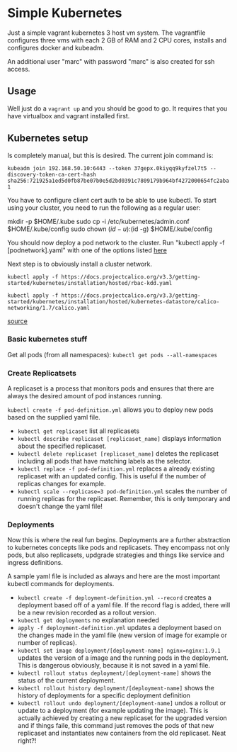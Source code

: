 # Simple Kubernetes

Just a simple vagrant kubernetes 3 host vm system. The vagrantfile configures three vms with each 2 GB of RAM and 2 CPU cores, installs and configures docker and kubeadm.

An additional user "marc" with password "marc" is also created for ssh access.

## Usage

Well just do a ```vagrant up``` and you should be good to go. It requires that you have virtualbox and vagrant installed first.

## Kubernetes setup

Is completely manual, but this is desired.
The current join command is:

```kubeadm join 192.168.50.10:6443 --token 37gepx.0kiyqq9kyfzel7t5 --discovery-token-ca-cert-hash sha256:721925a1ed5d0fb87be07b0e5d2bd0391c7809179b964bf4272000654fc2aba1```

You have to configure client cert auth to be able to use kubectl.
To start using your cluster, you need to run the following as a regular user:

  mkdir -p $HOME/.kube
  sudo cp -i /etc/kubernetes/admin.conf $HOME/.kube/config
  sudo chown $(id -u):$(id -g) $HOME/.kube/config

You should now deploy a pod network to the cluster.
Run "kubectl apply -f [podnetwork].yaml" with one of the options listed [here](https://kubernetes.io/docs/concepts/cluster-administration/addons/)

Next step is to obviously install a cluster network.

```kubectl apply -f https://docs.projectcalico.org/v3.3/getting-started/kubernetes/installation/hosted/rbac-kdd.yaml```

```kubectl apply -f https://docs.projectcalico.org/v3.3/getting-started/kubernetes/installation/hosted/kubernetes-datastore/calico-networking/1.7/calico.yaml```

[source](https://kubernetes.io/docs/setup/independent/create-cluster-kubeadm/#instructions)

### Basic kubernetes stuff

Get all pods (from all namespaces): ```kubectl get pods --all-namespaces```

### Create Replicatsets

A replicaset is a process that monitors pods and ensures that there are always the desired amount of pod instances running.

```kubectl create -f pod-definition.yml``` allows you to deploy new pods based on the supplied yaml file.

- ```kubectl get replicaset``` list all replicasets
- ```kubectl describe replicaset [replicaset_name]``` displays information about the specified replicaset.
- ```kubectl delete replicaset [replicaset_name]``` deletes the replicaset including all pods that have matching labels as the selector.
- ```kubectl replace -f pod-definition.yml``` replaces a already existing replicaset with an updated config. This is useful if the number of replicas changes for example.
- ```kubectl scale --replicase=3 pod-definition.yml``` scales the number of running replicas for the replicaset. Remember, this is only temporary and doesn't change the yaml file!

### Deployments

Now this is where the real fun begins. Deployments are a further abstraction to kubernetes concepts like pods and replicasets. They encompass not only pods, but also replicasets, updgrade strategies and things like service and ingress definitions.

A sample yaml file is included as always and here are the most important kubectl commands for deployments.

- ```kubectl create -f deployment-definition.yml --record``` creates a deployment based off of a yaml file. If the record flag is added, there will be a new revision recorded as a rollout version.
- ```kubectl get deployments``` no explanation needed
- ```apply -f deployment-definition.yml``` updates a deployment based on the changes made in the yaml file (new version of image for example or number of replicas).
- ```kubectl set image deployment/[deployment-name] nginx=nginx:1.9.1``` updates the version of a image and the running pods in the deployment. This is dangerous obviously, because it is not saved in a yaml file.
- ```kubectl rollout status deployment/[deployment-name]``` shows the status of the current deployment.
- ```kubectl rollout history deployment/[deployment-name]``` shows the history of deployments for a specific deployment definition
- ```kubectl rollout undo deployment/[deployment-name]``` undos a rollout or update to a deployment (for example updating the image). This is actually achieved by creating a new replicaset for the upgraded version and if things faile, this command just removes the pods of that new replicaset and instantiates new containers from the old replicaset. Neat right?!
